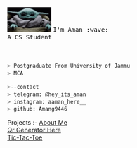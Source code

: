 <img src="https://github.com/hargun79/hargun79/blob/master/Assets/hi.gif" style="width: 100px;">
  <samp>
    I'm Aman :wave:
    <br />
    A CS Student <br>
  </samp>
  <br />

````bash

> Postgraduate From University of Jammu
> MCA
````
````bash
>--contact
> telegram: @hey_its_aman
> instagram: aaman_here__
> github: Amang9446

````
Projects :-
[About Me](https://amang9446.github.io/About-Aman/) </br>
[Qr Generator Here](https://amang9446.github.io/QR-Generator/) </br>
[Tic-Tac-Toe](https://amang9446.github.io/Tic-Tac-Toe/)
